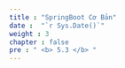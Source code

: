 ```yaml
---
title : "SpringBoot Cơ Bản"
date :  "`r Sys.Date()`"
weight : 3
chapter : false
pre : " <b> 5.3 </b> "
---
```

